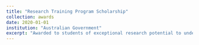 ```yaml
---
title: "Research Training Program Scholarship"
collection: awards
date: 2020-01-01
institution: "Australian Government"
excerpt: "Awarded to students of exceptional research potential to undertake a higher degree by research."
---
```

